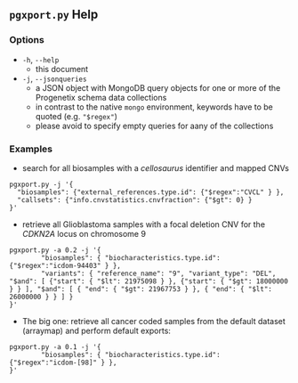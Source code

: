 ## `pgxport.py` Help

### Options

* `-h`, `--help` 
    - this document
* `-j`, `--jsonqueries`
    - a JSON object with MongoDB query objects for one or more of the Progenetix
    schema data collections
    - in contrast to the native `mongo` environment, keywords have to be quoted
    (e.g. `"$regex"`)
    - please avoid to specify empty queries for aany of the collections

### Examples

* search for all biosamples with a _cellosaurus_ identifier and mapped CNVs

```
pgxport.py -j '{
  "biosamples": {"external_references.type.id": {"$regex":"CVCL" } },
  "callsets": {"info.cnvstatistics.cnvfraction": {"$gt": 0} }
}'
```

* retrieve all Glioblastoma samples with a focal deletion CNV for the _CDKN2A_
locus on chromosome 9

```
pgxport.py -a 0.2 -j '{
        "biosamples": { "biocharacteristics.type.id": {"$regex":"icdom-94403" } },
        "variants": { "reference_name": "9", "variant_type": "DEL", "$and": [ {"start": { "$lt": 21975098 } }, {"start": { "$gt": 18000000 } } ], "$and": [ { "end": { "$gt": 21967753 } }, { "end": { "$lt": 26000000 } } ] }
}'
```

* The big one: retrieve all cancer coded samples from the default dataset
(arraymap) and perform default exports:


```
pgxport.py -a 0.1 -j '{
        "biosamples": { "biocharacteristics.type.id": {"$regex":"icdom-[98]" } },
}'

```
